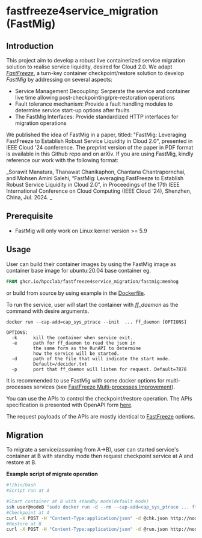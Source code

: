 # fastfreeze4service_migration (FastMig)

## Introduction
This project aim to develop a robust live containerized service migration solution to realise service liquidity, desired for Cloud 2.0. We adapt *[FastFreeze](https://github.com/twosigma/fastfreeze)*, a turn-key container checkpoint/restore solution to develop *FastMig* by addressing on several aspects: 
  - Service Management Decoupling: Serperate the service and container live time allowing post-checkpointing/pre-restoration operations
  - Fault tolerance mechanism: Provide a fault handling modules to determine service start-up options after faults
  - The FastMig Interfaces: Provide standardized HTTP interfaces for migration operations

We published the idea of FastMig in a paper, titled: "FastMig: Leveraging FastFreeze to Establish Robust Service Liquidity in Cloud 2.0", presented in IEEE Cloud '24 conference. The preprint version of the paper in PDF format is available in this Github repo and on arXiv. If you are using FastMig, kindly reference our work with the following format:

_Sorawit Manatura, Thanawat Chanikaphon, Chantana Chantrapornchai, and Mohsen Amini Salehi, “FastMig: Leveraging FastFreeze to Establish Robust Service Liquidity in Cloud 2.0", in Proceedings of the 17th IEEE International Conference on Cloud Computing (IEEE Cloud ’24), Shenzhen, China, Jul. 2024.
_
## Prerequisite
- FastMig will only work on Linux kernel version >= 5.9

## Usage
User can build their container images by using the FastMig image as container base image for ubuntu:20.04 base container eg.
```Dockerfile
FROM ghcr.io/hpcclab/fastfreeze4service_migration/fastmig:memhog
```
or build from source by using example in the [Dockerfile](./Dockerfile).

To run the service, user will start the container with *ff_daemon* as the command with desire arguments.
```
docker run --cap-add=cap_sys_ptrace --init  ... ff_daemon [OPTIONS]

OPTIONS:
  -k      kill the container when service exit. 
  -e      path for ff_daemon to read the json in 
          the same form as the RunAPI to determine 
          how the service will be started.
  -d      path of the file that will indicate the start mode. 
          Default=/decider.txt
  -p      port that ff_daemon will listen for request. Default=7878
```
It is recommended to use FastMig with some docker options for multi-processes services (see [FastFreeze Multi-processes Improvement](/multi-processes_improvement/)).

You can use the APIs to control the checkpoint/restore operation.
The APIs specification is presented with OpenAPI form [here](https://app.swaggerhub.com/apis-docs/SorawitMANATURA-101/api-specification_for_fastfreeze/1.0#/).

The request payloads of the APIs are mostly identical to [FastFreeze](https://github.com/twosigma/fastfreeze) options. 

## Migration
To migrate a service(assuming from A->B), user can started service's container at B with standby mode then request checkpoint service at A and restore at B.

**Example script of migrate operation**
```bash
#!/bin/bash
#Script run at A

#Start container at B with standby mode(default mode)
ssh user@nodeB "sudo docker run -d --rm --cap-add=cap_sys_ptrace ... ff_daemon"
#Checkpoint at A
curl -X POST -H "Content-Type:application/json" -d @chk.json http://nodeA:7878/checkpoint -i
#Restore at B
curl -X POST -H "Content-Type:application/json" -d @run.json http://nodeB:7878/run -i
```









